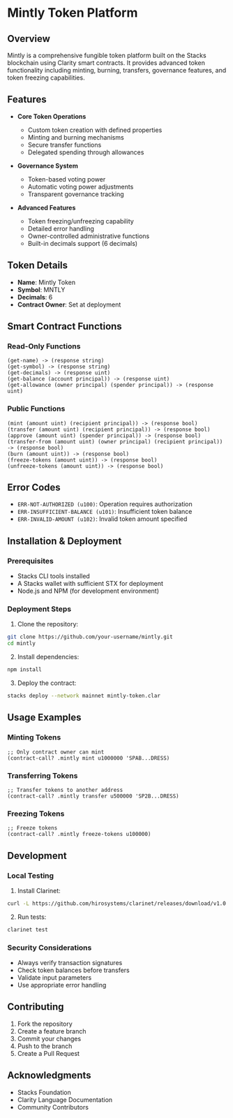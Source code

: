 # Mintly Token Platform

## Overview
Mintly is a comprehensive fungible token platform built on the Stacks blockchain using Clarity smart contracts. It provides advanced token functionality including minting, burning, transfers, governance features, and token freezing capabilities.

## Features
- **Core Token Operations**
  - Custom token creation with defined properties
  - Minting and burning mechanisms
  - Secure transfer functions
  - Delegated spending through allowances

- **Governance System**
  - Token-based voting power
  - Automatic voting power adjustments
  - Transparent governance tracking

- **Advanced Features**
  - Token freezing/unfreezing capability
  - Detailed error handling
  - Owner-controlled administrative functions
  - Built-in decimals support (6 decimals)

## Token Details
- **Name**: Mintly Token
- **Symbol**: MNTLY
- **Decimals**: 6
- **Contract Owner**: Set at deployment

## Smart Contract Functions

### Read-Only Functions
```clarity
(get-name) -> (response string)
(get-symbol) -> (response string)
(get-decimals) -> (response uint)
(get-balance (account principal)) -> (response uint)
(get-allowance (owner principal) (spender principal)) -> (response uint)
```

### Public Functions
```clarity
(mint (amount uint) (recipient principal)) -> (response bool)
(transfer (amount uint) (recipient principal)) -> (response bool)
(approve (amount uint) (spender principal)) -> (response bool)
(transfer-from (amount uint) (owner principal) (recipient principal)) -> (response bool)
(burn (amount uint)) -> (response bool)
(freeze-tokens (amount uint)) -> (response bool)
(unfreeze-tokens (amount uint)) -> (response bool)
```

## Error Codes
- `ERR-NOT-AUTHORIZED (u100)`: Operation requires authorization
- `ERR-INSUFFICIENT-BALANCE (u101)`: Insufficient token balance
- `ERR-INVALID-AMOUNT (u102)`: Invalid token amount specified

## Installation & Deployment

### Prerequisites
- Stacks CLI tools installed
- A Stacks wallet with sufficient STX for deployment
- Node.js and NPM (for development environment)

### Deployment Steps
1. Clone the repository:
```bash
git clone https://github.com/your-username/mintly.git
cd mintly
```

2. Install dependencies:
```bash
npm install
```

3. Deploy the contract:
```bash
stacks deploy --network mainnet mintly-token.clar
```

## Usage Examples

### Minting Tokens
```clarity
;; Only contract owner can mint
(contract-call? .mintly mint u1000000 'SPAB...DRESS)
```

### Transferring Tokens
```clarity
;; Transfer tokens to another address
(contract-call? .mintly transfer u500000 'SP2B...DRESS)
```

### Freezing Tokens
```clarity
;; Freeze tokens
(contract-call? .mintly freeze-tokens u100000)
```

## Development

### Local Testing
1. Install Clarinet:
```bash
curl -L https://github.com/hirosystems/clarinet/releases/download/v1.0.0/clarinet-linux-x64.tar.gz | tar xz
```

2. Run tests:
```bash
clarinet test
```

### Security Considerations
- Always verify transaction signatures
- Check token balances before transfers
- Validate input parameters
- Use appropriate error handling

## Contributing
1. Fork the repository
2. Create a feature branch
3. Commit your changes
4. Push to the branch
5. Create a Pull Request


## Acknowledgments
- Stacks Foundation
- Clarity Language Documentation
- Community Contributors
